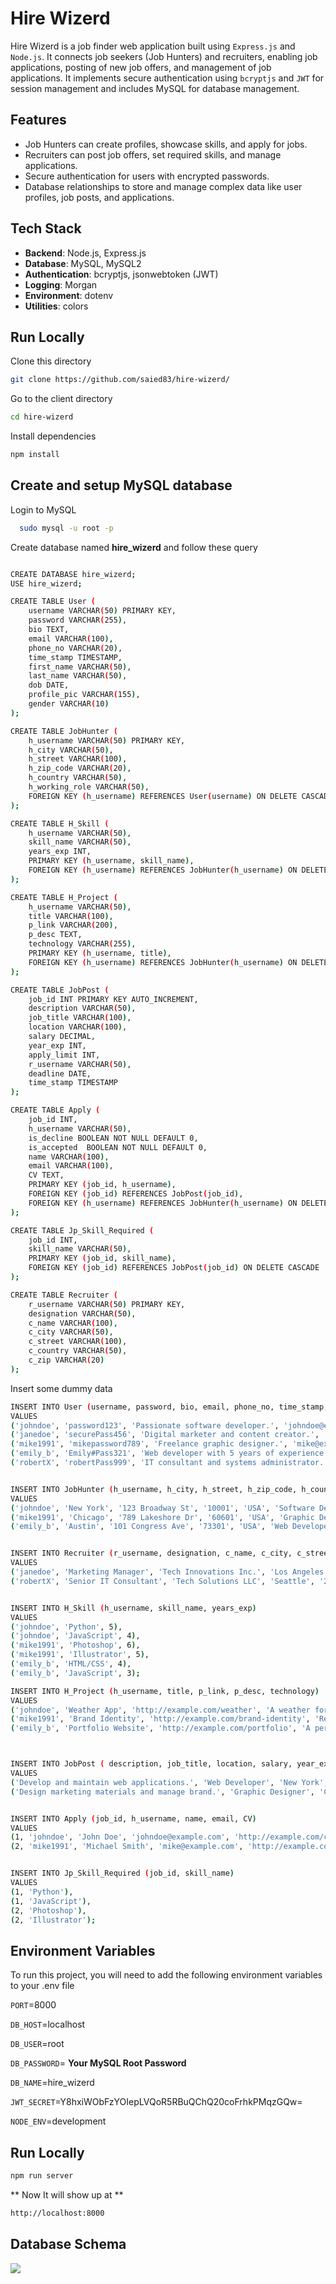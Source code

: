 # Hire Wizerd

Hire Wizerd is a job finder web application built using `Express.js` and `Node.js`. It connects job seekers (Job Hunters) and recruiters, enabling job applications, posting of new job offers, and management of job applications. It implements secure authentication using `bcryptjs` and `JWT` for session management and includes MySQL for database management.

## Features

- Job Hunters can create profiles, showcase skills, and apply for jobs.
- Recruiters can post job offers, set required skills, and manage applications.
- Secure authentication for users with encrypted passwords.
- Database relationships to store and manage complex data like user profiles, job posts, and applications.

## Tech Stack

- **Backend**: Node.js, Express.js
- **Database**: MySQL, MySQL2
- **Authentication**: bcryptjs, jsonwebtoken (JWT)
- **Logging**: Morgan
- **Environment**: dotenv
- **Utilities**: colors

## Run Locally

Clone this directory

```bash
git clone https://github.com/saied83/hire-wizerd/
```

Go to the client directory

```bash
cd hire-wizerd
```

Install dependencies

```bash
npm install
```

## Create and setup MySQL database

Login to MySQL

```bash
  sudo mysql -u root -p
```

Create database named **hire_wizerd** and follow these query

```bash

CREATE DATABASE hire_wizerd;
USE hire_wizerd;

CREATE TABLE User (
    username VARCHAR(50) PRIMARY KEY,
    password VARCHAR(255),
    bio TEXT,
    email VARCHAR(100),
    phone_no VARCHAR(20),
    time_stamp TIMESTAMP,
    first_name VARCHAR(50),
    last_name VARCHAR(50),
    dob DATE,
    profile_pic VARCHAR(155),
    gender VARCHAR(10)
);

CREATE TABLE JobHunter (
    h_username VARCHAR(50) PRIMARY KEY,
    h_city VARCHAR(50),
    h_street VARCHAR(100),
    h_zip_code VARCHAR(20),
    h_country VARCHAR(50),
    h_working_role VARCHAR(50),
    FOREIGN KEY (h_username) REFERENCES User(username) ON DELETE CASCADE
);

CREATE TABLE H_Skill (
    h_username VARCHAR(50),
    skill_name VARCHAR(50),
    years_exp INT,
    PRIMARY KEY (h_username, skill_name),
    FOREIGN KEY (h_username) REFERENCES JobHunter(h_username) ON DELETE CASCADE
);

CREATE TABLE H_Project (
    h_username VARCHAR(50),
    title VARCHAR(100),
    p_link VARCHAR(200),
    p_desc TEXT,
    technology VARCHAR(255),
    PRIMARY KEY (h_username, title),
    FOREIGN KEY (h_username) REFERENCES JobHunter(h_username) ON DELETE CASCADE
);

CREATE TABLE JobPost (
    job_id INT PRIMARY KEY AUTO_INCREMENT,
    description VARCHAR(50),
    job_title VARCHAR(100),
    location VARCHAR(100),
    salary DECIMAL,
    year_exp INT,
    apply_limit INT,
    r_username VARCHAR(50),
    deadline DATE,
    time_stamp TIMESTAMP
);

CREATE TABLE Apply (
    job_id INT,
    h_username VARCHAR(50),
    is_decline BOOLEAN NOT NULL DEFAULT 0,
    is_accepted  BOOLEAN NOT NULL DEFAULT 0,
    name VARCHAR(100),
    email VARCHAR(100),
    CV TEXT,
    PRIMARY KEY (job_id, h_username),
    FOREIGN KEY (job_id) REFERENCES JobPost(job_id),
    FOREIGN KEY (h_username) REFERENCES JobHunter(h_username) ON DELETE CASCADE
);

CREATE TABLE Jp_Skill_Required (
    job_id INT,
    skill_name VARCHAR(50),
    PRIMARY KEY (job_id, skill_name),
    FOREIGN KEY (job_id) REFERENCES JobPost(job_id) ON DELETE CASCADE
);

CREATE TABLE Recruiter (
    r_username VARCHAR(50) PRIMARY KEY,
    designation VARCHAR(50),
    c_name VARCHAR(100),
    c_city VARCHAR(50),
    c_street VARCHAR(100),
    c_country VARCHAR(50),
    c_zip VARCHAR(20)
);

```

Insert some dummy data

```bash
INSERT INTO User (username, password, bio, email, phone_no, time_stamp, first_name, last_name, dob, gender)
VALUES
('johndoe', 'password123', 'Passionate software developer.', 'johndoe@example.com', '555-1234', '2023-09-10 14:32:05', 'John', 'Doe', '1990-05-15', 'Male'),
('janedoe', 'securePass456', 'Digital marketer and content creator.', 'janedoe@example.com', '555-5678', '2023-09-11 09:15:30', 'Jane', 'Doe', '1992-07-22', 'Female'),
('mike1991', 'mikepassword789', 'Freelance graphic designer.', 'mike@example.com', '555-9876', '2023-09-12 11:45:12', 'Michael', 'Smith', '1991-02-18', 'Male'),
('emily_b', 'Emily#Pass321', 'Web developer with 5 years of experience.', 'emily_b@example.com', '555-6543', '2023-09-13 16:20:40', 'Emily', 'Brown', '1993-11-30', 'Female'),
('robertX', 'robertPass999', 'IT consultant and systems administrator.', 'robertX@example.com', '555-4321', '2023-09-14 10:05:55', 'Robert', 'Johnson', '1985-04-25', 'Male');


INSERT INTO JobHunter (h_username, h_city, h_street, h_zip_code, h_country, h_working_role)
VALUES
('johndoe', 'New York', '123 Broadway St', '10001', 'USA', 'Software Developer'),
('mike1991', 'Chicago', '789 Lakeshore Dr', '60601', 'USA', 'Graphic Designer'),
('emily_b', 'Austin', '101 Congress Ave', '73301', 'USA', 'Web Developer');


INSERT INTO Recruiter (r_username, designation, c_name, c_city, c_street, c_country, c_zip)
VALUES
('janedoe', 'Marketing Manager', 'Tech Innovations Inc.', 'Los Angeles', '456 Sunset Blvd', 'USA', '90001'),
('robertX', 'Senior IT Consultant', 'Tech Solutions LLC', 'Seattle', '202 Pike St', 'USA', '98101');


INSERT INTO H_Skill (h_username, skill_name, years_exp)
VALUES
('johndoe', 'Python', 5),
('johndoe', 'JavaScript', 4),
('mike1991', 'Photoshop', 6),
('mike1991', 'Illustrator', 5),
('emily_b', 'HTML/CSS', 4),
('emily_b', 'JavaScript', 3);

INSERT INTO H_Project (h_username, title, p_link, p_desc, technology)
VALUES
('johndoe', 'Weather App', 'http://example.com/weather', 'A weather forecasting application.', 'Python, Flask'),
('mike1991', 'Brand Identity', 'http://example.com/brand-identity', 'Redesigned the brand identity for a startup.', 'Photoshop, Illustrator'),
('emily_b', 'Portfolio Website', 'http://example.com/portfolio', 'A personal portfolio website showcasing my work.', 'HTML, CSS, JavaScript');



INSERT INTO JobPost ( description, job_title, location, salary, year_exp, apply_limit, r_username, deadline, time_stamp)
VALUES
('Develop and maintain web applications.', 'Web Developer', 'New York', 80000.00, 3, 5, 'janedoe', '2024-10-15', '2024-09-10 14:32:05'),
('Design marketing materials and manage brand.', 'Graphic Designer', 'Chicago', 70000.00, 4, 3, 'robertX', '2024-11-01', '2024-09-11 09:15:30');


INSERT INTO Apply (job_id, h_username, name, email, CV)
VALUES
(1, 'johndoe', 'John Doe', 'johndoe@example.com', 'http://example.com/cv-johndoe'),
(2, 'mike1991', 'Michael Smith', 'mike@example.com', 'http://example.com/cv-mike1991');


INSERT INTO Jp_Skill_Required (job_id, skill_name)
VALUES
(1, 'Python'),
(1, 'JavaScript'),
(2, 'Photoshop'),
(2, 'Illustrator');

```

## Environment Variables

To run this project, you will need to add the following environment variables to your .env file

`PORT`=8000

`DB_HOST`=localhost

`DB_USER`=root

`DB_PASSWORD`= **Your MySQL Root Password**

`DB_NAME`=hire_wizerd

`JWT_SECRET`=Y8hxiWObFzYOIepLVQoR5RBuQChQ20coFrhkPMqzGQw=

`NODE_ENV`=development

## Run Locally

```bash
npm run server
```

** Now It will show up at **

```bash
http://localhost:8000

```

## Database Schema

![](https://github.com/saied83/hire-wizerd/blob/main/hire-wizerd-schema-v2.png?raw=true)
